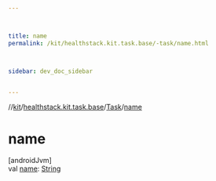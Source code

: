 ```yaml
---



title: name
permalink: /kit/healthstack.kit.task.base/-task/name.html



sidebar: dev_doc_sidebar


---
```




//[kit](/kit.html)/[healthstack.kit.task.base](../index.html)/[Task](index.html)/[name](name.html)



# name



[androidJvm]\
val [name](name.html): [String](https://kotlinlang.org/api/latest/jvm/stdlib/kotlin/-string/index.html)






